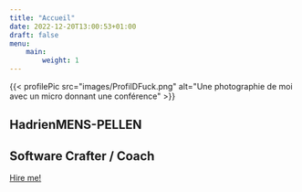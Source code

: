 ```yaml
---
title: "Accueil"
date: 2022-12-20T13:00:53+01:00
draft: false
menu: 
    main:
        weight: 1
---
```

<section id="home">
    {{< profilePic src="images/ProfilDFuck.png" alt="Une photographie de moi avec un micro donnant une conférence" >}}
    <div class="left">
        <h1><span>Hadrien</span><span>MENS-PELLEN</span></h1>  
        <h2>Software Crafter / Coach</h2>
        <a href="/hire-me" class="cta">Hire me!</a>
    </div>
</section>
